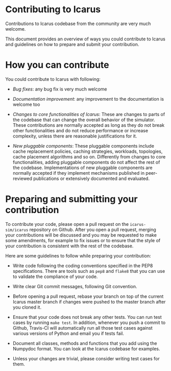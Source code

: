 # Contributing to Icarus

Contributions to Icarus codebase from the community are very much welcome.

This document provides an overview of ways you could contribute to Icarus and
guidelines on how to prepare and submit your contribution.

# How you can contribute

You could contribute to Icarus with following:

 * *Bug fixes*: any bug fix is very much welcome

 * *Documentation improvement*: any improvement to the documentation is welcome too

 * *Changes to core functionalities of Icarus*:
   These are changes to parts of the codebase that can change the overall
   behavior of the simulator. These contributions are normally accepted as long
   as they do not break other functionalities and do not reduce performance or
   increase complexity, unless there are reasonable justifications for it.

 * *New pluggable components*:
   These pluggable components include cache replacement policies, caching
   strategies, workloads, topologies, cache placement algorithms and so on.
   Differently from changes to core functionalities, adding pluggable components
   do not affect the rest of the codebase.
   Implementations of new pluggable components are normally accepted if they
   implement mechanisms published in peer-reviewed publications or extensively
   documented and evaluated.

# Preparing and submitting your contribution

To contribute your code, please open a pull request on the `icarus-sim/icarus`
repository on Github. After you open a pull request, merging your contributions
will be discussed and you may be requested to make some amendments, for example
to fix issues or to ensure that the style of your contribution is consistent
with the rest of the codebase.

Here are some guidelines to follow while preparing your contribution:

 * Write code following the coding conventions specified in the PEP8 specifications.
   There are tools such as `pep8` and `flake8` that you can use to validate the
   compliance of your code.

 * Write clear Git commit messages, following Git convention.

 * Before opening a pull request, rebase your branch on top of the current Icarus
   master branch if changes were pushed to the master branch after you cloned it.

 * Ensure that your code does not break any other tests. You can run test cases
   by running `make test`. In addition, whenever you push a commit to
   Github, Travis-CI will automatically run all those test cases against various
   versions of Python and email you if tests fail.

 * Document all classes, methods and functions that you add using the Numpydoc
   format. You can look at the Icarus codebase for examples.

 * Unless your changes are trivial, please consider writing test cases for them.
